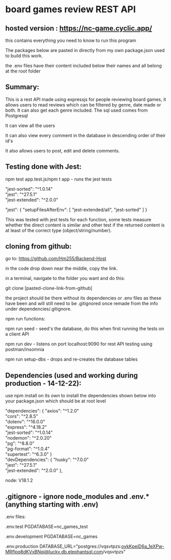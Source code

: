 # board games review REST API

## hosted version : https://nc-game.cyclic.app/

this contains everything you need to know to run this program

The packages below are pasted in directly from my own package.json used to build this work.

the .env files have their content included below their names and all belong at the root folder

## Summary:

This is a rest API made using expressjs for people reviewing board games, it allows users to read reviews which can be filtered by genre, date made or both. It can also get each genre included. The sql used comes from Postgresql

It can view all the users 

It can also view every comment in the database in descending order of their id's 

It also allows users to post, edit and delete comments.

## Testing done with Jest:

npm test app.test.js/npm t app - runs the jest tests

"jest-sorted": "^1.0.14"
<br>
"jest": "^27.5.1"
<br>
"jest-extended": "^2.0.0"

"jest": {
    "setupFilesAfterEnv": [
      "jest-extended/all",
      "jest-sorted"
    ]
  }

This was tested with jest tests for each function, some tests measure whether the direct content is similar and other test if the returned content is at least of the correct type (object/string/number).

## cloning from github:

go to: https://github.com/Hm255/Backend-Host

in the code drop down near the middle, copy the link.

in a terminal, navigate to the folder you want and do this:

git clone [pasted-clone-link-from-github]

the project should be there without its dependencies or .env files as these have been and will still need to be .gitignored once remade from the info under dependencies/.gitignore.


npm run functions:

npm run seed - seed's the database, do this when first running the tests on a client API 

npm run dev - listens on port localhost:9090 for rest API testing using postman/insomnia

npm run setup-dbs - drops and re-creates the database tables


## Dependencies (used and working during production - 14-12-22):

use npm install on its own to install the dependencies shown below into your package.json which should be at root level


"dependencies": {
    "axios": "^1.2.0"
    <br>
    "cors": "^2.8.5"
    <br>
    "dotenv": "^16.0.0"
    <br>
    "express": "^4.18.2"
    <br>
    "jest-sorted": "^1.0.14"
    <br>
    "nodemon": "^2.0.20"
    <br>
    "pg": "^8.8.0"
    <br>
    "pg-format": "^1.0.4"
    <br>
    "supertest": "^6.3.0"
  }
  <br>
  "devDependencies": {
    "husky": "^7.0.0"
    <br>
    "jest": "^27.5.1"
    <br>
    "jest-extended": "^2.0.0"
  },

node: V18.1.2

## .gitignore - ignore node_modules and .env.* (anything starting with .env)

  .env files:
  
  .env.test
  PGDATABASE=nc_games_test

  .env.development
  PGDATABASE=nc_games

  .env.production
  DATABASE_URL="postgres://vqsvtpzs:ovkKpeiD6a_1eXPw-MRflpq8dKVxBNqi@lucky.db.elephantsql.com/vqsvtpzs"